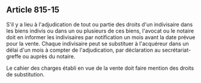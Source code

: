 Article 815-15
----
S'il y a lieu à l'adjudication de tout ou partie des droits d'un indivisaire
dans les biens indivis ou dans un ou plusieurs de ces biens, l'avocat ou le
notaire doit en informer les indivisaires par notification un mois avant la date
prévue pour la vente. Chaque indivisaire peut se substituer à l'acquéreur dans
un délai d'un mois à compter de l'adjudication, par déclaration au secrétariat-
greffe ou auprès du notaire.

Le cahier des charges établi en vue de la vente doit faire mention des droits de
substitution.
